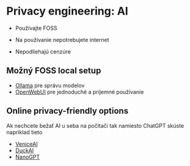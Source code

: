 # Privacy engineering: AI

- Používajte FOSS

- Na používanie nepotrebujete internet

- Nepodliehajú cenzúre

## Možný FOSS local setup

- [Ollama](https://ollama.com) pre správu modelov
- [OpenWebUI](https://openwebui.com) pre jednoduché a príjemné používanie

## Online privacy-friendly options
Ak nechcete bežať AI u seba na počítači tak namiesto ChatGPT skúste napríklad tieto
- [VeniceAI](https://venice.ai/)
- [DuckAI](https://duck.ai)
- [NanoGPT](https://nano-gpt.com/)
